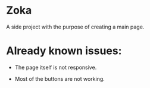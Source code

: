 # Zoka

A side project with the purpose of creating a main page.

# Already known issues:

- The page itself is not responsive.

- Most of the buttons are not working.
